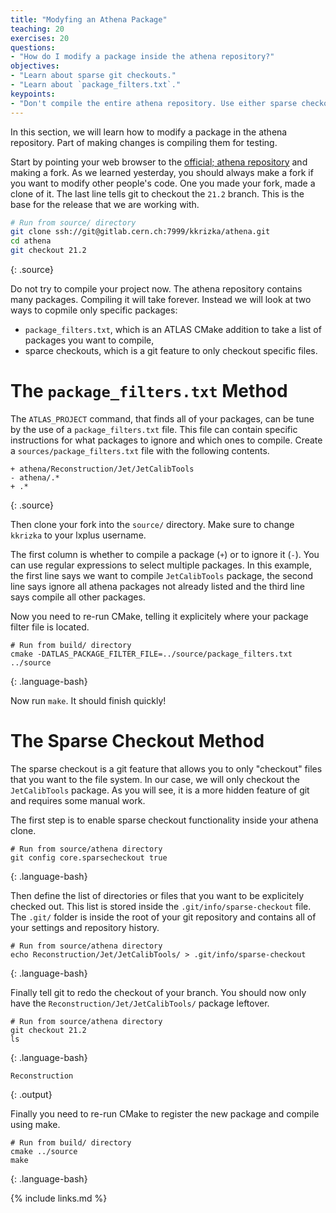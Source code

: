 ```yaml
---
title: "Modyfing an Athena Package"
teaching: 20
exercises: 20
questions:
- "How do I modify a package inside the athena repository?"
objectives:
- "Learn about sparse git checkouts."
- "Learn about `package_filters.txt`."
keypoints:
- "Don't compile the entire athena repository. Use either sparse checkouts or `package_filters.txt` to specify what packages you want to compile."
---
```


In this section, we will learn how to modify a package in the athena repository. Part of making changes is compiling them for testing.

Start by pointing your web browser to the [official; athena repository](https://gitlab.cern.ch/atlas/athena) and making a fork. As we learned yesterday, you should always make a fork if you want to modify other people's code. One you made your fork, made a clone of it. The last line tells git to checkout the `21.2` branch. This is the base for the release that we are working with.

~~~bash
# Run from source/ directory
git clone ssh://git@gitlab.cern.ch:7999/kkrizka/athena.git
cd athena
git checkout 21.2
~~~
{: .source}

Do not try to compile your project now. The athena repository contains many packages. Compiling it will take forever. Instead we will look at two ways to copmile only specific packages:
- `package_filters.txt`, which is an ATLAS CMake addition to take a list of packages you want to compile,
- sparce checkouts, which is a git feature to only checkout specific files.

# The `package_filters.txt` Method



The `ATLAS_PROJECT` command, that finds all of your packages, can be tune by the use of a `package_filters.txt` file. This file can contain specific instructions for what packages to ignore and which ones to compile. Create a `sources/package_filters.txt` file with the following contents.

~~~
+ athena/Reconstruction/Jet/JetCalibTools
- athena/.*
+ .*
~~~
{: .source}

Then clone your fork into the `source/` directory. Make sure to change `kkrizka` to your lxplus username.

The first column is whether to compile a package (`+`) or to ignore it (`-`). You can use regular expressions to select multiple packages. In this example, the first line says we want to compile `JetCalibTools` package, the second line says ignore all athena packages not already listed and the third line says compile all other packages.

Now you need to re-run CMake, telling it explicitely where your package filter file is located.

~~~
# Run from build/ directory
cmake -DATLAS_PACKAGE_FILTER_FILE=../source/package_filters.txt ../source
~~~
{: .language-bash}

Now run `make`. It should finish quickly!


# The Sparse Checkout Method
The sparse checkout is a git feature that allows you to only "checkout" files that you want to the file system. In our case, we will only checkout the `JetCalibTools` package. As you will see, it is a more hidden feature of git and requires some manual work.

The first step is to enable sparse checkout functionality inside your athena clone.

~~~
# Run from source/athena directory
git config core.sparsecheckout true
~~~
{: .language-bash}

Then define the list of directories or files that you want to be explicitely checked out. This list is stored inside the `.git/info/sparse-checkout` file. The `.git/` folder is inside the root of your git repository and contains all of your settings and repository history.

~~~
# Run from source/athena directory
echo Reconstruction/Jet/JetCalibTools/ > .git/info/sparse-checkout
~~~
{: .language-bash}

Finally tell git to redo the checkout of your branch. You should now only have the `Reconstruction/Jet/JetCalibTools/` package leftover.

~~~
# Run from source/athena directory
git checkout 21.2
ls
~~~
{: .language-bash}

~~~
Reconstruction
~~~
{: .output}


Finally you need to re-run CMake to register the new package and compile using make.

~~~
# Run from build/ directory
cmake ../source
make
~~~
{: .language-bash}




{% include links.md %}
